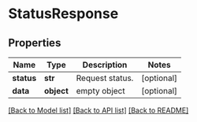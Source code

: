 # StatusResponse

## Properties
Name | Type | Description | Notes
------------ | ------------- | ------------- | -------------
**status** | **str** | Request status. | [optional] 
**data** | **object** | empty object | [optional] 

[[Back to Model list]](../README.md#documentation-for-models) [[Back to API list]](../README.md#documentation-for-api-endpoints) [[Back to README]](../README.md)



